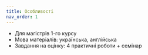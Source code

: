 ```yaml
---
title: Особливостi
nav_order: 1
---
```


- Для магiстрiв 1-го курсу
- Мова матеріалів: українська, англiйська
- Завдання на оцінку: 4 практичнi роботи + семінар




